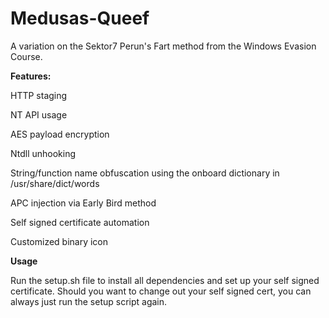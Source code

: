# Medusas-Queef

A variation on the Sektor7 Perun's Fart method from the Windows Evasion Course. 

**Features:**

HTTP staging

NT API usage 

AES payload encryption

Ntdll unhooking

String/function name obfuscation using the onboard dictionary in /usr/share/dict/words

APC injection via Early Bird method

Self signed certificate automation

Customized binary icon

**Usage**

Run the setup.sh file to install all dependencies and set up your self signed certificate. Should you want to change out your self signed cert, you can always just run the setup script again. 


